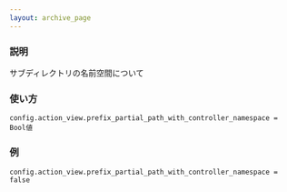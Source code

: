 ```yaml
---
layout: archive_page
---
```

### 説明
サブディレクトリの名前空間について

### 使い方
    config.action_view.prefix_partial_path_with_controller_namespace = Bool値

### 例
    config.action_view.prefix_partial_path_with_controller_namespace = false